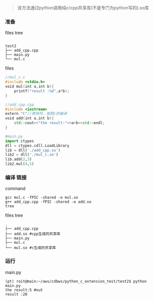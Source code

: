 >该方法通过python调用纯c/cpp共享库(不是专门为python写的).so库

### 准备
files tree
```shell

test2
├── add_cpp.cpp
├── main.py
└── mul.c

```
files
```c
//mul_c.c
#include <stdio.h>
void mul(int a,int b){
    printf("result :%d",a*b);
}
```

```cpp
//add_cpp.cpp
#include <iostream>
extern "C"//修饰符，按照c的编译
void add(int a,int b){
    std::cout<<"the result:"<<a+b<<std::endl;
}
```

```python
#main.py
import ctypes
dll = ctypes.cdll.LoadLibrary
lib = dll('./add_cpp.so')
lib2 = dll('./mul_c.so')
lib.add(2,3)
lib2.mul(4,5)
```
### 编译 链接
command

```shell
gcc mul.c -fPIC -shared -o mul.so
g++ add_cpp.cpp -fPIC -shared -o add.so
tree
```
files tree
```shell
.
├── add_cpp.cpp
├── add.so #cpp生成的共享库
├── main.py
├── mul.c 
└── mul.so #c生成的共享库
```
### 运行
main.py
```shell
(pt) roit@main:~/aws/cdbws/python_c_extension_test/test2$ python main.py 
the result:5 #out
result :20
```

